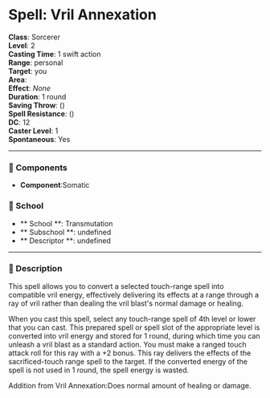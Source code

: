 
# Spell: Vril Annexation
**Class**: Sorcerer  
**Level**: 2  
**Casting Time**: 1 swift action  
**Range**: personal  
**Target**: you  
**Area**:   
**Effect**: _None_  
**Duration**: 1 round  
**Saving Throw**:  ()  
**Spell Resistance**:  ()  
**DC**: 12  
**Caster Level**: 1  
**Spontaneous**: Yes

---

### 🔮 Components
- **Component**:Somatic

### 🏫 School
- ** School **: Transmutation
- ** Subschool **: undefined
- ** Descriptor **: undefined
---

### 📜 Description
This spell allows you to convert a selected touch-range spell into compatible vril energy, effectively delivering its effects at a range through a ray of vril rather than dealing the vril blast's normal damage or healing.

When you cast this spell, select any touch-range spell of 4th level or lower that you can cast. This prepared spell or spell slot of the appropriate level is converted into vril energy and stored for 1 round, during which time you can unleash a vril blast as a standard action. You must make a ranged touch attack roll for this ray with a +2 bonus. This ray delivers the effects of the sacrificed-touch range spell to the target. If the converted energy of the spell is not used in 1 round, the spell energy is wasted.

Addition from Vril Annexation:Does normal amount of healing or damage.
